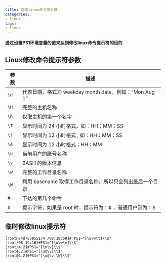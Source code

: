 ```yaml
---
title: 修改linux命令提示符
categories: 
- linux
tags:
- linux
---
```




**通过设置PS1环境变量的值来达到修改linux命令提示符的目的**

## Linux修改命令提示符参数

| 参数 | 描述                                                     |
| ---- | -------------------------------------------------------- |
| `\d` | 代表日期，格式为 weekday month date，例如：”Mon Aug 1”   |
| `\H` | 完整的主机名称                                           |
| `\h` | 仅取主机的第一个名字                                     |
| `\T` | 显示时间为 24 小时格式，如：HH：MM：SS                   |
| `\t` | 显示时间为 12 小时格式 , 如：HH：MM：SS                  |
| `\A` | 显示时间为 12 小时格式：HH：MM                           |
| `\u` | 当前用户的账号名称                                       |
| `\v` | BASH 的版本信息                                          |
| `\w` | 完整的工作目录名称                                       |
| `\W` | 利用 basename 取得工作目录名称，所以只会列出最后一个目录 |
| `#`  | 下达的第几个命令                                         |
| `$`  | 提示字符，如果是 root 时，提示符为：# ，普通用户则为：$  |

## 临时修改linux提示符

```shell
[root@74d785955174 /08:18:59]# PS1="[\u\w\t]\\$"
[root/08:19:16]#PS1="[\u\w\v]\\$"
[root/4.2]#PS1="[\u\v]\\$"
[root4.2]#PS1="[\u@\v]\\$"
[root@4.2]#PS1="[\u@\v \W]\\$"
```